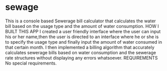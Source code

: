 # sewage

This is a console based Sewerage bill calculator that calculates the water bill based on the usage type and the amount of water consumption. HOW I BUILT THIS APP I created a user friendly interface where the user can input his or her name,then the user is directed to an interface where he or she is to specify the usage type and finally input the amount of water consumed in that certain month. I then implemented a billing algorithm that accurately calculates sewerage bills based on water consumption and the sewerage rate structures without displaying any errors whatsoever. REQUIREMENTS No special requirements.